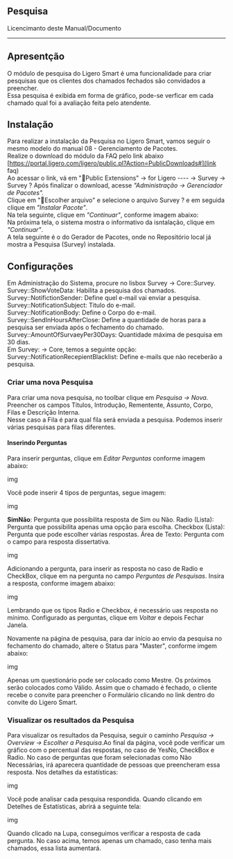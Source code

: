 ## Pesquisa

Licencimanto deste Manual/Documento

---------

## Apresentção

O módulo de pesquisa do Ligero Smart é uma funcionalidade para criar pesquisas que os clientes dos chamados fechados são convidados a preencher.  
Essa pesquisa é exibida em forma de gráfico, pode-se verficar em cada chamado qual foi a avaliação feita pelo atendente.

## Instalação

Para realizar a instalação da Pesquisa no Ligero Smart, vamos seguir o mesmo modelo do manual 08 - Gerenciamento de Pacotes.  
Realize o download do módulo da FAQ pelo link abaixo  
[https://portal.ligero.com/ligero/public.pl?Action=PublicDownloads#](link faq)  
Ao acessar o link, vá em "Public Extensions" -> for Ligero ---- -> Survey -> Survey ?
Após finalizar o download, acesse *"Administração -> Gerenciador de Pacotes".*  
Clique em "Escolher arquivo" e selecione o arquivo Survey ? e em seguida clique em *"Instalar Pacote"*.  
Na tela seguinte, clique em *"Continuar"*, conforme imagem abaixo:  
Na próxima tela, o sistema mostra o informativo da isntalação, clique em *"Continuar"*.  
A tela seguinte é o do Gerador de Pacotes, onde no Repositório local já mostra a Pesquisa (Survey) instalada.

## Configurações 

Em Administração do Sistema, procure no lisbox Survey -> Core::Survey.  
Survey::ShowVoteData: Habilita a pesquisa dos chamados.  
Survey::NotifictionSender: Define quel e-mail vai enviar a pesquisa.  
Survey::NotificationSubject: Titulo do e-mail.  
Survey::NotificationBody: Define o Corpo do e-mail.  
Survey::SendInHoursAfterClose: Define a quantidade de horas para a pesquisa ser enviada após o fechamento do chamado.  
Survey::AmountOfSurvaeyPer30Days: Quantidade máxima de pesquisa em 30 dias.  
Em Survey: -> Core, temos a seguinte opção:  
Survey::NotificationRecepientBlacklist: Define e-mails que nào receberão a pesquisa.  

### Criar uma nova Pesquisa

Para criar uma nova pesquisa, no toolbar clique em *Pesquisa -> Nova.*  
Preencher os campos Títulos, Introdução, Rementente, Assunto, Corpo, Filas e Descrição Interna.  
Nesse caso a Fila é para qual fila será enviada a pesquisa. Podemos inserir várias pesquisas para filas diferentes. 

#### Inserindo Perguntas 

Para inserir perguntas, clique em *Editar Perguntas* conforme imagem abaixo:

img

Você pode inserir 4 tipos de perguntas, segue imagem:

img

__SimNão__: Pergunta que possibilita resposta de Sim ou Não.
Radio (Lista): Pergunta que possibilita apenas uma opção para escolha.
Checkbox (Lista): Pergunta que pode escolher várias respostas.
Área de Texto: Pergunta com o campo para resposta dissertativa.

img

Adicionando a pergunta, para inserir as resposta no caso de Radio e CheckBox, clique em na pergunta no campo *Perguntas de Pesquisas*.
Insira a resposta, conforme imagem abaixo:

img

Lembrando que os tipos Radio e Checkbox, é necessário uas resposta no mínimo.
Configurado as perguntas, clique em *Voltar* e depois Fechar Janela.

Novamente na página de pesquisa, para dar início ao envio da pesquisa no fechamento do chamado, altere o Status para "Master", conforme imgem abaixo:

img

Apenas um questionário pode ser colocado como Mestre. Os próximos serão colocados como Válido.
Assim que o chamado é fechado, o cliente recebe o convite para preencher  o Formulário clicando no link dentro do convite do Ligero Smart.

### Visualizar os resultados da Pesquisa

Para visualizar os resultados da Pesquisa, seguir o caminho *Pesquisa -> Overview -> Escolher a Pesquisa*.Ao final da página, você pode verificar um gráfico com o percentual das respostas, no caso de YesNo, CheckBox e Radio.
No caso de perguntas que foram selecionadas como Não Necessárias, irá aparecera quantidade de pessoas que preencheram essa resposta.
Nos detalhes da estatísticas:

img

Você pode analisar cada pesquisa respondida. Quando clicando em Detelhes de Estatísticas, abrirá a seguinte tela:

img

Quando clicado na Lupa, conseguimos verificar a resposta de cada pergunta. No caso acima, temos apenas um chamado, caso tenha mais chamados, essa lista aumentará.



